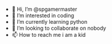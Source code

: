 - 👋 Hi, I’m @spgamermaster
- 👀 I’m interested in coding
- 🌱 I’m currently learning python
- 💞️ I’m looking to collaborate on nobody
- 📫 How to reach me i am a kid

<!---
spgamermaster/spgamermaster is a ✨ special ✨ repository because its `README.md` (this file) appears on your GitHub profile.
You can click the Preview link to take a look at your changes.
--->
